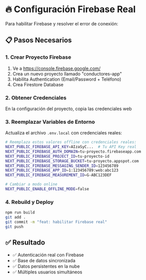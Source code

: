 # 🔥 Configuración Firebase Real

Para habilitar Firebase y resolver el error de conexión:

## 📋 Pasos Necesarios

### 1. Crear Proyecto Firebase
1. Ve a https://console.firebase.google.com/
2. Crea un nuevo proyecto llamado "conductores-app"
3. Habilita Authentication (Email/Password + Teléfono)
4. Crea Firestore Database

### 2. Obtener Credenciales
En la configuración del proyecto, copia las credenciales web

### 3. Reemplazar Variables de Entorno
Actualiza el archivo `.env.local` con credenciales reales:

```bash
# Reemplaza estos valores offline con credenciales reales:
NEXT_PUBLIC_FIREBASE_API_KEY=AIzaSyC...  # Tu API Key real
NEXT_PUBLIC_FIREBASE_AUTH_DOMAIN=tu-proyecto.firebaseapp.com
NEXT_PUBLIC_FIREBASE_PROJECT_ID=tu-proyecto-id
NEXT_PUBLIC_FIREBASE_STORAGE_BUCKET=tu-proyecto.appspot.com
NEXT_PUBLIC_FIREBASE_MESSAGING_SENDER_ID=123456789
NEXT_PUBLIC_FIREBASE_APP_ID=1:123456789:web:abc123
NEXT_PUBLIC_FIREBASE_MEASUREMENT_ID=G-ABC123DEF

# Cambiar a modo online
NEXT_PUBLIC_ENABLE_OFFLINE_MODE=false
```

### 4. Rebuild y Deploy
```bash
npm run build
git add .
git commit -m "feat: habilitar Firebase real"
git push
```

## ✅ Resultado
- ✅ Autenticación real con Firebase
- ✅ Base de datos sincronizada
- ✅ Datos persistentes en la nube
- ✅ Múltiples usuarios simultáneos